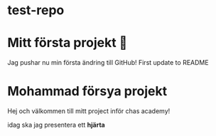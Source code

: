 # test-repo
# Mitt första projekt 🚀
Jag pushar nu min första ändring till GitHub!
First update to README
 # Mohammad försya projekt
 Hej och välkommen till mitt project inför chas academy!

 idag ska jag presentera ett **hjärta** 